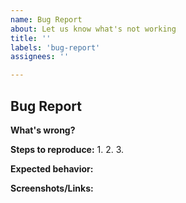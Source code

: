 ```yaml
---
name: Bug Report
about: Let us know what's not working
title: ''
labels: 'bug-report'
assignees: ''

---
```


## Bug Report

**What's wrong?**
<!-- Briefly describe the bug -->

**Steps to reproduce:**
1. 
2. 
3. 

**Expected behavior:**
<!-- What should happen instead? -->

**Screenshots/Links:**
<!-- If applicable, add screenshots or links to help explain --> 
